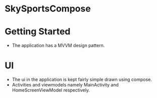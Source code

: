 # SkySportsCompose

# Getting Started
- The application has a MVVM design pattern.

# UI
- The ui in the application is kept fairly simple drawn using compose.
- Activities and viewmodels namely MainActivity and HomeScreenViewModel respectively.
